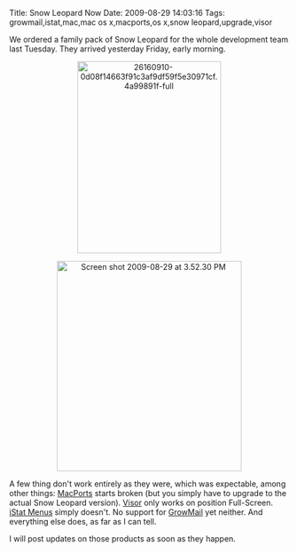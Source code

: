 Title: Snow Leopard Now
Date: 2009-08-29 14:03:16
Tags: growmail,istat,mac,mac os x,macports,os x,snow leopard,upgrade,visor

We ordered a family pack of Snow Leopard for the whole development team last Tuesday. They arrived yesterday Friday, early morning.
<p style="text-align: center;"><a rel="attachment wp-att-949" href="http://log.damog.net/2009/08/snow-leopard-now/26160910-0d08f14663f91c3af9df59f5e30971cf-4a99891f-full/"><img class="aligncenter size-full wp-image-949" title="26160910-0d08f14663f91c3af9df59f5e30971cf.4a99891f-full" src="http://damog.net/old/axiombox/2009/08/26160910-0d08f14663f91c3af9df59f5e30971cf.4a99891f-full.jpg" alt="26160910-0d08f14663f91c3af9df59f5e30971cf.4a99891f-full" width="259" height="346" /></a></p>
<p style="text-align: center;"><img class="aligncenter size-full wp-image-946" title="Screen shot 2009-08-29 at 3.52.30 PM" src="http://damog.net/old/axiombox/2009/08/Screen-shot-2009-08-29-at-3.52.30-PM.png" alt="Screen shot 2009-08-29 at 3.52.30 PM" width="333" height="379" /></p>

A few thing don't work entirely as they were, which was expectable, among other things: <a href="http://www.macports.org">MacPorts</a> starts broken (but you simply have to upgrade to the actual Snow Leopard version). <a href="http://docs.blacktree.com/visor/visor">Visor</a> only works on position Full-Screen. <a href="http://www.islayer.com/apps/istatmenus/">iStat Menus</a> simply doesn't. No support for <a href="http://growl.info/documentation/growlmail.php">GrowMail</a> yet neither. And everything else does, as far as I can tell.

I will post updates on those products as soon as they happen.